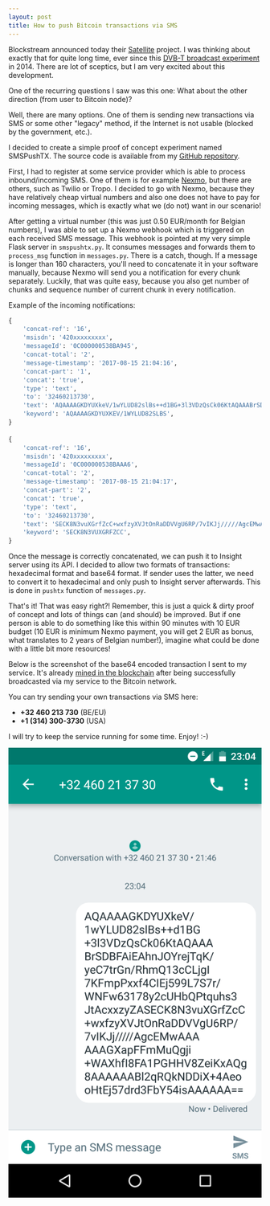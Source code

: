 ```yaml
---
layout: post
title: How to push Bitcoin transactions via SMS
---
```


Blockstream announced today their [Satellite](https://blockstream.com/satellite/) project. I was thinking about exactly that for quite long time, ever since this [DVB-T broadcast experiment](http://kryptoradio.koodilehto.fi/) in 2014. There are lot of sceptics, but I am very excited about this development.

One of the recurring questions I saw was this one: What about the other direction (from user to Bitcoin node)?

Well, there are many options. One of them is sending new transactions via SMS or some other "legacy" method, if the Internet is not usable (blocked by the government, etc.).

I decided to create a simple proof of concept experiment named SMSPushTX. The source code is available from my [GitHub repository](https://github.com/prusnak/smspushtx).

First, I had to register at some service provider which is able to process inbound/incoming SMS. One of them is for example [Nexmo](https://www.nexmo.com/), but there are others, such as Twilio or Tropo. I decided to go with Nexmo, because they have relatively cheap virtual numbers and also one does not have to pay for incoming messages, which is exactly what we (do not) want in our scenario!

After getting a virtual number (this was just 0.50 EUR/month for Belgian numbers), I was able to set up a Nexmo webhook which is triggered on each received SMS message. This webhook is pointed at my very simple Flask server in `smspushtx.py`. It consumes messages and forwards them to `process_msg` function in `messages.py`. There is a catch, though. If a message is longer than 160 characters, you'll need to concatenate it in your software manually, because Nexmo will send you a notification for every chunk separately. Luckily, that was quite easy, because you also get number of chunks and sequence number of current chunk in every notification.

Example of the incoming notifications:

```python
{
    'concat-ref': '16',
    'msisdn': '420xxxxxxxxx',
    'messageId': '0C000000538BA945',
    'concat-total': '2',
    'message-timestamp': '2017-08-15 21:04:16',
    'concat-part': '1',
    'concat': 'true',
    'type': 'text',
    'to': '32460213730',
    'text': 'AQAAAAGKDYUXkeV/1wYLUD82slBs++d1BG+3l3VDzQsCk06KtAQAAABrSDBFAiEAhnJOYrejTqK/yeC7trGn/RhmQ13cCLjgI7KFmpPxxf4CIEj599L7S7r/WNFw63178y2cUHbQPtquhs3JtAcxxzyZA',
    'keyword': 'AQAAAAGKDYUXKEV/1WYLUD82SLBS',
}

{
    'concat-ref': '16',
    'msisdn': '420xxxxxxxxx',
    'messageId': '0C000000538BAAA6',
    'concat-total': '2',
    'message-timestamp': '2017-08-15 21:04:17',
    'concat-part': '2',
    'concat': 'true',
    'type': 'text',
    'to': '32460213730',
    'text': 'SECK8N3vuXGrfZcC+wxfzyXVJtOnRaDDVVgU6RP/7vIKJj/////AgcEMwAAAAAAGXapFFmMuQgji+WAXhfI8FA1PGHHV8ZeiKxAQg8AAAAAABl2qRQkNDDiX+4AeooHtEj57drd3FbY54isAAAAAA==',
    'keyword': 'SECK8N3VUXGRFZCC',
}
```

Once the message is correctly concatenated, we can push it to Insight server using its API. I decided to allow two formats of transactions: hexadecimal format and base64 format. If sender uses the latter, we need to convert it to hexadecimal and only push to Insight server afterwards. This is done in `pushtx` function of `messages.py`.

That's it! That was easy right?! Remember, this is just a quick & dirty proof of concept and lots of things can (and should) be improved. But if one person is able to do something like this within 90 minutes with 10 EUR budget (10 EUR is minimum Nexmo payment, you will get 2 EUR as bonus, what translates to 2 years of Belgian number!), imagine what could be done with a little bit more resources!

Below is the screenshot of the base64 encoded transaction I sent to my service. It's already [mined in the blockchain](https://blockchain.info/tx/d72ccc13fcbe9ea22ef60c4c5123c9825e7c56740e566ee1c3456471684b4b4e) after being successfully broadcasted via my service to the Bitcoin network.

You can try sending your own transactions via SMS here:

* **+32 460 213 730** (BE/EU)
* **+1 (314) 300-3730** (USA)

I will try to keep the service running for some time. Enjoy! :-)

![smspushtx](/assets/smspushtx.png)
